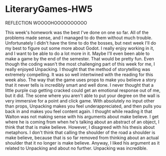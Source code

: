# LiteraryGames-HW5

REFLECTION WOOOOHOOOOOOOOOO

  This week's homework was the best I've done on one so far. All of the problems made sense, and I managed to do them without much trouble. 
Unfortunately I didn't have the time to do the bosses, but next week I'll do my best to figure out some more about Godot. I really enjoy 
working in it, and I want to be able to do a lot more in it. Maybe I'll even been able to make a game by the end of the semester. That would be
pretty fun.
  Even though the coding wasn't the most challenging part of this week for me, I really enjoyed Unpacking. I thought that the method of 
storytelling was extremely compelling. It was so well intertwined with the reading for this week also. The way that the game uses props to 
make you believe a story that it never tells is incredibly smart and well done. I never thought that a little purple cup getting cracked could 
get an emotional response out of me, but it did. The scene where you aren't able to put your degree on the wall is very immersive for a point
and click game. With absolutely no input other than props, Unpacking makes you feel underappreciated, and then pulls you back in and makes you
feel content again.
  I thought while reading it that Walton was not making sense with his arguments about make believe. I get where he is coming from when he's 
talking about an abstract of an object, I think that that is make believe. However, I disagreed with his thesis about metaphors. I don't 
think that calling the shoulder of the road a shoulder is make believe, because that is so far removed from thinking about an actual 
shoulder that it no longer is make believe. Anyway, I liked his argument as it related to Unpacking and about no further. Unpacking was 
incredible.
